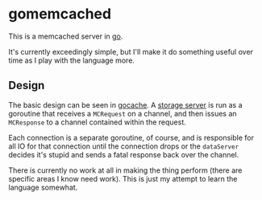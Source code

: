 # gomemcached

This is a memcached server in [go][go].

It's currently exceedingly simple, but I'll make it do something
useful over time as I play with the language more.

## Design

The basic design can be seen in [gocache].  A [storage
server][storage] is run as a goroutine that receives a `MCRequest` on
a channel, and then issues an `MCResponse` to a channel contained
within the request.

Each connection is a separate goroutine, of course, and is responsible
for all IO for that connection until the connection drops or the
`dataServer` decides it's stupid and sends a fatal response back over
the channel.

There is currently no work at all in making the thing perform (there
are specific areas I know need work).  This is just my attempt to
learn the language somewhat.

[go]: http://golang.org/
[gocache]: gomemcached/blob/master/gocache.go
[storage]: gomemcached/blob/master/mc_storage.go
